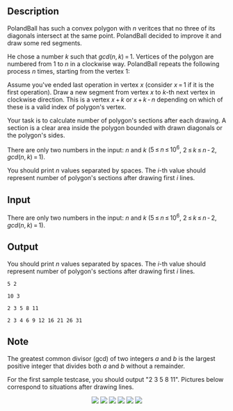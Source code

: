 ## Description

<div><p>PolandBall has such a convex polygon with <span class="tex-span"><i>n</i></span> veritces that no three of its diagonals intersect at the same point. PolandBall decided to improve it and draw some red segments. </p><p>He chose a number <span class="tex-span"><i>k</i></span> such that <span class="tex-span"><i>gcd</i>(<i>n</i>, <i>k</i>) = 1</span>. Vertices of the polygon are numbered from <span class="tex-span">1</span> to <span class="tex-span"><i>n</i></span> in a clockwise way. PolandBall repeats the following process <span class="tex-span"><i>n</i></span> times, starting from the vertex <span class="tex-span">1</span>: </p><p><span class="tex-font-style-tt">Assume you've ended last operation in vertex <span class="tex-span"><i>x</i></span> (consider <span class="tex-span"><i>x</i> = 1</span> if it is the first operation). Draw a new segment from vertex <span class="tex-span"><i>x</i></span> to <span class="tex-span"><i>k</i></span>-th next vertex in clockwise direction. This is a vertex <span class="tex-span"><i>x</i> + <i>k</i></span> or <span class="tex-span"><i>x</i> + <i>k</i> - <i>n</i></span> depending on which of these is a valid index of polygon's vertex.</span></p><p>Your task is to calculate number of polygon's sections after each drawing. A section is a clear area inside the polygon bounded with drawn diagonals or the polygon's sides.</p></div><div class="input-specification"><p>There are only two numbers in the input: <span class="tex-span"><i>n</i></span> and <span class="tex-span"><i>k</i></span> (<span class="tex-span">5 ≤ <i>n</i> ≤ 10<sup class="upper-index">6</sup></span>, <span class="tex-span">2 ≤ <i>k</i> ≤ <i>n</i> - 2</span>, <span class="tex-span"><i>gcd</i>(<i>n</i>, <i>k</i>) = 1</span>).</p></div><div class="output-specification"><p>You should print <span class="tex-span"><i>n</i></span> values separated by spaces. The <span class="tex-span"><i>i</i></span>-th value should represent number of polygon's sections after drawing first <span class="tex-span"><i>i</i></span> lines.</p></div>

## Input

<p>There are only two numbers in the input: <span class="tex-span"><i>n</i></span> and <span class="tex-span"><i>k</i></span> (<span class="tex-span">5 ≤ <i>n</i> ≤ 10<sup class="upper-index">6</sup></span>, <span class="tex-span">2 ≤ <i>k</i> ≤ <i>n</i> - 2</span>, <span class="tex-span"><i>gcd</i>(<i>n</i>, <i>k</i>) = 1</span>).</p>

## Output

<p>You should print <span class="tex-span"><i>n</i></span> values separated by spaces. The <span class="tex-span"><i>i</i></span>-th value should represent number of polygon's sections after drawing first <span class="tex-span"><i>i</i></span> lines.</p>





```input1
5 2

```




```input2
10 3

```




```output1
2 3 5 8 11
```




```output2
2 3 4 6 9 12 16 21 26 31
```



## Note

<p>The greatest common divisor (gcd) of two integers <span class="tex-span"><i>a</i></span> and <span class="tex-span"><i>b</i></span> is the largest positive integer that divides both <span class="tex-span"><i>a</i></span> and <span class="tex-span"><i>b</i></span> without a remainder.</p><p>For the first sample testcase, you should output "<span class="tex-font-style-tt">2 3 5 8 11</span>". Pictures below correspond to situations after drawing lines.</p><center> <img class="tex-graphics" src="file://ryZGFDyF.png" style="max-width: 100.0%;max-height: 100.0%;"> <img class="tex-graphics" src="file://4PCfVQlS.png" style="max-width: 100.0%;max-height: 100.0%;"> <img class="tex-graphics" src="file://e9Bdy780.png" style="max-width: 100.0%;max-height: 100.0%;"> <img class="tex-graphics" src="file://oDx5mqlI.png" style="max-width: 100.0%;max-height: 100.0%;"> <img class="tex-graphics" src="file://jf3FJIGQ.png" style="max-width: 100.0%;max-height: 100.0%;"> <img class="tex-graphics" src="file://vQhvaYRf.png" style="max-width: 100.0%;max-height: 100.0%;"> </center>
